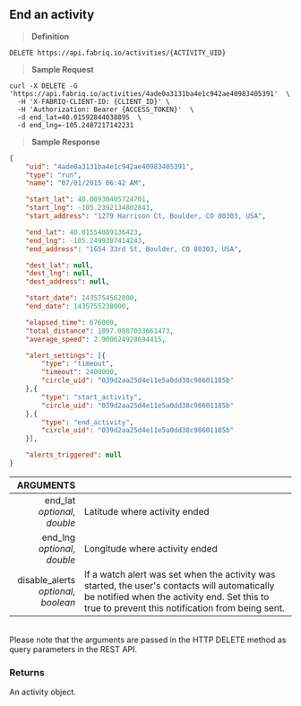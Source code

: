 ## End an activity

> **Definition**

```text
DELETE https://api.fabriq.io/activities/{ACTIVITY_UID}
```

> **Sample Request**

```shell
curl -X DELETE -G 'https://api.fabriq.io/activities/4ade0a3131ba4e1c942ae40983405391'  \
  -H 'X-FABRIQ-CLIENT-ID: {CLIENT_ID}' \
  -H 'Authorization: Bearer {ACCESS_TOKEN}'  \
  -d end_lat=40.01592844038895  \
  -d end_lng=-105.2487217142231
```

> **Sample Response**

```json
{
    "uid": "4ade0a3131ba4e1c942ae40983405391",
    "type": "run",
    "name": "07/01/2015 06:42 AM",

    "start_lat": 40.00930405724701,
    "start_lng": -105.2392134802841,
    "start_address": "1279 Harrison Ct, Boulder, CO 80303, USA",

    "end_lat": 40.01554089136423,
    "end_lng": -105.2499387414243,
    "end_address": "1654 33rd St, Boulder, CO 80303, USA",

    "dest_lat": null,
    "dest_lng": null,
    "dest_address": null,

    "start_date": 1435754562000,
    "end_date": 1435755238000,

    "elapsed_time": 676000,
    "total_distance": 1897.0087033661473,
    "average_speed": 2.900624928694415,

    "alert_settings": [{
        "type": "timeout",
        "timeout": 2400000,
        "circle_uid": "039d2aa25d4e11e5a0dd38c98601185b"
    },{
        "type": "start_activity",
        "circle_uid": "039d2aa25d4e11e5a0dd38c98601185b"
    },{
        "type": "end_activity",
        "circle_uid": "039d2aa25d4e11e5a0dd38c98601185b"
    }],

    "alerts_triggered": null
}
```

ARGUMENTS ||
---------:        | -----------
end_lat<br>*optional*, *double*  | Latitude where activity ended
end_lng<br>*optional*, *double*  | Longitude where activity ended
disable_alerts<br>*optional*, *boolean*  | If a watch alert was set when the activity was started, the user's contacts will automatically be notified when the activity end.  Set this to true to prevent this notification from being sent.

<br/>
<aside class="notice">
Please note that the arguments are passed in the HTTP DELETE method as query parameters in the REST API.
</aside>

### Returns
An activity object.
